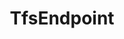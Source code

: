 ---
optionsClassName: TfsEndpointOptions
optionsClassFullName: MigrationTools.Endpoints.TfsEndpointOptions
configurationSamples: []
description: missng XML code comments
className: TfsEndpoint
typeName: Endpoints
architecture: v2
options: []

redirectFrom: []
layout: reference
toc: true
permalink: /Reference2/v2/Endpoints/TfsEndpoint/
title: TfsEndpoint
categories:
- Endpoints
- v2

---